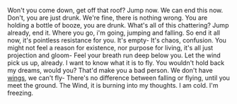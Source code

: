 ---
---

Won't you come down, get off that roof?
Jump now. We can end this now. 
Don't, you are just drunk. 
We're fine, there is nothing wrong.
You are holding a bottle of booze, you are drunk. 
What's all of this chattering?
Jump already, end it. 
Where you go, i'm going, jumping and falling. 
So end it all now, it's pointless resistance for you. 
It's empty- It's chaos, confusion.
You might not feel a reason for existence, nor purpose for living, it's all just projection and gloom- 
Feel your breath run deep below you.
Let the wind pick us up, already. 
I want to know what it is to fly. 
You wouldn't hold back my dreams, would you? 
That'd make you a bad person. 
We don't have [wings](..\..\History\Story%20Snippets\Broken%20Wings.md), we can't fly-
There's no difference between falling or flying, until you meet the ground. 
The Wind, it is burning into my thoughts. I am cold. I'm freezing. 
